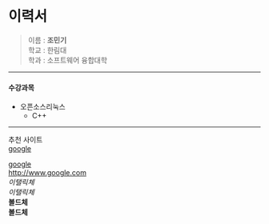 이력서
===========
> 이름 : **조민기**  
> 학교 : 한림대  
> 학과 : 소프트웨어 융합대학
-----------------------------------------------------
#### 수강과목
* 오픈소스리눅스   
  - C++  
------------------------------------------------------   
추천 사이트  
[google][1]

[google](http://www.google.com)  
<http://www.google.com>  
_이탤릭체_  
*이탤릭체*  
**볼드체**  
__볼드체__









[1]: https://www.google.com
